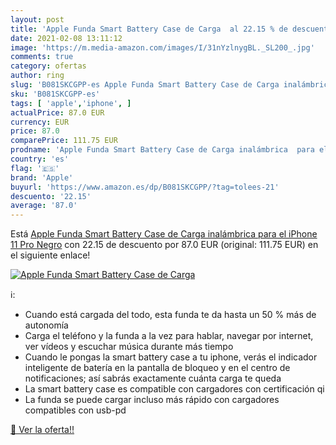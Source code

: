 ```yaml
---
layout: post
title: 'Apple Funda Smart Battery Case de Carga  al 22.15 % de descuento'
date: 2021-02-08 13:11:12
image: 'https://m.media-amazon.com/images/I/31nYzlnygBL._SL200_.jpg'
comments: true
category: ofertas
author: ring
slug: 'B081SKCGPP-es Apple Funda Smart Battery Case de Carga inalámbrica para...'
sku: 'B081SKCGPP-es'
tags: [ 'apple','iphone', ]
actualPrice: 87.0 EUR
currency: EUR
price: 87.0
comparePrice: 111.75 EUR
prodname: 'Apple Funda Smart Battery Case de Carga inalámbrica  para el iPhone 11 Pro   Negro'
country: 'es'
flag: '🇪🇸'
brand: 'Apple'
buyurl: 'https://www.amazon.es/dp/B081SKCGPP/?tag=tolees-21'
descuento: '22.15'
average: '87.0'
---
```


Está [Apple Funda Smart Battery Case de Carga inalámbrica  para el iPhone 11 Pro   Negro](https://www.amazon.es/dp/B081SKCGPP/?tag=tolees-21) con 22.15 de descuento por 87.0 EUR (original: 111.75 EUR) en el siguiente enlace!

[![Apple Funda Smart Battery Case de Carga ](https://m.media-amazon.com/images/I/31nYzlnygBL._SL200_.jpg)](https://www.amazon.es/dp/B081SKCGPP/?tag=tolees-21)

ℹ️:

- Cuando está cargada del todo, esta funda te da hasta un 50 % más de autonomía
- Carga el teléfono y la funda a la vez para hablar, navegar por internet, ver vídeos y escuchar música durante más tiempo
- Cuando le pongas la smart battery case a tu iphone, verás el indicador inteligente de batería en la pantalla de bloqueo y en el centro de notificaciones; así sabrás exactamente cuánta carga te queda
- La smart battery case es compatible con cargadores con certificación qi
- La funda se puede cargar incluso más rápido con cargadores compatibles con usb-pd

[🛒 Ver la oferta!!](https://www.amazon.es/dp/B081SKCGPP/?tag=tolees-21)
